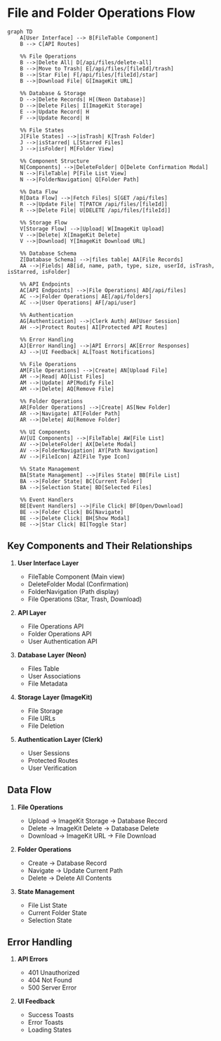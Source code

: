 # File and Folder Operations Flow

```mermaid
graph TD
    A[User Interface] --> B[FileTable Component]
    B --> C[API Routes]
    
    %% File Operations
    B -->|Delete All| D[/api/files/delete-all]
    B -->|Move to Trash| E[/api/files/[fileId]/trash]
    B -->|Star File| F[/api/files/[fileId]/star]
    B -->|Download File| G[ImageKit URL]
    
    %% Database & Storage
    D -->|Delete Records| H[(Neon Database)]
    D -->|Delete Files| I[ImageKit Storage]
    E -->|Update Record| H
    F -->|Update Record| H
    
    %% File States
    J[File States] -->|isTrash| K[Trash Folder]
    J -->|isStarred| L[Starred Files]
    J -->|isFolder| M[Folder View]
    
    %% Component Structure
    N[Components] -->|DeleteFolder| O[Delete Confirmation Modal]
    N -->|FileTable| P[File List View]
    N -->|FolderNavigation| Q[Folder Path]
    
    %% Data Flow
    R[Data Flow] -->|Fetch Files| S[GET /api/files]
    R -->|Update File| T[PATCH /api/files/[fileId]]
    R -->|Delete File| U[DELETE /api/files/[fileId]]
    
    %% Storage Flow
    V[Storage Flow] -->|Upload| W[ImageKit Upload]
    V -->|Delete| X[ImageKit Delete]
    V -->|Download| Y[ImageKit Download URL]
    
    %% Database Schema
    Z[Database Schema] -->|files table| AA[File Records]
    AA -->|Fields| AB[id, name, path, type, size, userId, isTrash, isStarred, isFolder]
    
    %% API Endpoints
    AC[API Endpoints] -->|File Operations| AD[/api/files]
    AC -->|Folder Operations| AE[/api/folders]
    AC -->|User Operations| AF[/api/user]
    
    %% Authentication
    AG[Authentication] -->|Clerk Auth| AH[User Session]
    AH -->|Protect Routes| AI[Protected API Routes]
    
    %% Error Handling
    AJ[Error Handling] -->|API Errors| AK[Error Responses]
    AJ -->|UI Feedback| AL[Toast Notifications]
    
    %% File Operations
    AM[File Operations] -->|Create| AN[Upload File]
    AM -->|Read| AO[List Files]
    AM -->|Update| AP[Modify File]
    AM -->|Delete| AQ[Remove File]
    
    %% Folder Operations
    AR[Folder Operations] -->|Create| AS[New Folder]
    AR -->|Navigate| AT[Folder Path]
    AR -->|Delete| AU[Remove Folder]
    
    %% UI Components
    AV[UI Components] -->|FileTable| AW[File List]
    AV -->|DeleteFolder| AX[Delete Modal]
    AV -->|FolderNavigation| AY[Path Navigation]
    AV -->|FileIcon| AZ[File Type Icon]
    
    %% State Management
    BA[State Management] -->|Files State| BB[File List]
    BA -->|Folder State| BC[Current Folder]
    BA -->|Selection State| BD[Selected Files]
    
    %% Event Handlers
    BE[Event Handlers] -->|File Click| BF[Open/Download]
    BE -->|Folder Click| BG[Navigate]
    BE -->|Delete Click| BH[Show Modal]
    BE -->|Star Click| BI[Toggle Star]
```

## Key Components and Their Relationships

1. **User Interface Layer**
   - FileTable Component (Main view)
   - DeleteFolder Modal (Confirmation)
   - FolderNavigation (Path display)
   - File Operations (Star, Trash, Download)

2. **API Layer**
   - File Operations API
   - Folder Operations API
   - User Authentication API

3. **Database Layer (Neon)**
   - Files Table
   - User Associations
   - File Metadata

4. **Storage Layer (ImageKit)**
   - File Storage
   - File URLs
   - File Deletion

5. **Authentication Layer (Clerk)**
   - User Sessions
   - Protected Routes
   - User Verification

## Data Flow

1. **File Operations**
   - Upload → ImageKit Storage → Database Record
   - Delete → ImageKit Delete → Database Delete
   - Download → ImageKit URL → File Download

2. **Folder Operations**
   - Create → Database Record
   - Navigate → Update Current Path
   - Delete → Delete All Contents

3. **State Management**
   - File List State
   - Current Folder State
   - Selection State

## Error Handling

1. **API Errors**
   - 401 Unauthorized
   - 404 Not Found
   - 500 Server Error

2. **UI Feedback**
   - Success Toasts
   - Error Toasts
   - Loading States 
